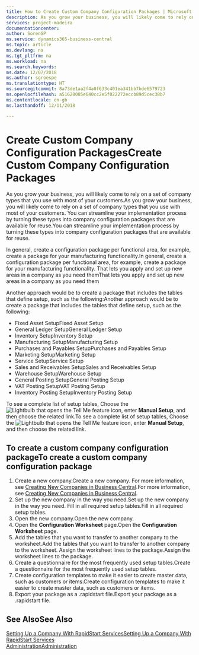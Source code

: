 ```yaml
---
title: How to Create Custom Company Configuration Packages | Microsoft Docs
description: As you grow your business, you will likely come to rely on a set of company types that you use with most of your customers. You can streamline your implementation process by turning these types into company configuration packages that are available for reuse.
services: project-madeira
documentationcenter: 
author: SorenGP
ms.service: dynamics365-business-central
ms.topic: article
ms.devlang: na
ms.tgt_pltfrm: na
ms.workload: na
ms.search.keywords: 
ms.date: 12/07/2018
ms.author: sgroespe
ms.translationtype: HT
ms.sourcegitcommit: 8a73de1aa2f4a0f633c401ea341bb7bde6579723
ms.openlocfilehash: a51628085e640cc2e5f022272eccb89d5cec38b7
ms.contentlocale: en-gb
ms.lasthandoff: 12/11/2018

---
```

# <a name="create-custom-company-configuration-packages"></a><span data-ttu-id="ff7d6-104">Create Custom Company Configuration Packages</span><span class="sxs-lookup"><span data-stu-id="ff7d6-104">Create Custom Company Configuration Packages</span></span>
<span data-ttu-id="ff7d6-105">As you grow your business, you will likely come to rely on a set of company types that you use with most of your customers.</span><span class="sxs-lookup"><span data-stu-id="ff7d6-105">As you grow your business, you will likely come to rely on a set of company types that you use with most of your customers.</span></span> <span data-ttu-id="ff7d6-106">You can streamline your implementation process by turning these types into company configuration packages that are available for reuse.</span><span class="sxs-lookup"><span data-stu-id="ff7d6-106">You can streamline your implementation process by turning these types into company configuration packages that are available for reuse.</span></span>  

<span data-ttu-id="ff7d6-107">In general, create a configuration package per functional area, for example, create a package for your manufacturing functionality.</span><span class="sxs-lookup"><span data-stu-id="ff7d6-107">In general, create a configuration package per functional area, for example, create a package for your manufacturing functionality.</span></span> <span data-ttu-id="ff7d6-108">That lets you apply and set up new areas in a company as you need them</span><span class="sxs-lookup"><span data-stu-id="ff7d6-108">That lets you apply and set up new areas in a company as you need them</span></span>  

<span data-ttu-id="ff7d6-109">Another approach would be to create a package that includes the tables that define setup, such as the following:</span><span class="sxs-lookup"><span data-stu-id="ff7d6-109">Another approach would be to create a package that includes the tables that define setup, such as the following:</span></span>  

-   <span data-ttu-id="ff7d6-110">Fixed Asset Setup</span><span class="sxs-lookup"><span data-stu-id="ff7d6-110">Fixed Asset Setup</span></span>  
-   <span data-ttu-id="ff7d6-111">General Ledger Setup</span><span class="sxs-lookup"><span data-stu-id="ff7d6-111">General Ledger Setup</span></span>  
-   <span data-ttu-id="ff7d6-112">Inventory Setup</span><span class="sxs-lookup"><span data-stu-id="ff7d6-112">Inventory Setup</span></span>  
-   <span data-ttu-id="ff7d6-113">Manufacturing Setup</span><span class="sxs-lookup"><span data-stu-id="ff7d6-113">Manufacturing Setup</span></span>  
-   <span data-ttu-id="ff7d6-114">Purchases and Payables Setup</span><span class="sxs-lookup"><span data-stu-id="ff7d6-114">Purchases and Payables Setup</span></span>  
-   <span data-ttu-id="ff7d6-115">Marketing Setup</span><span class="sxs-lookup"><span data-stu-id="ff7d6-115">Marketing Setup</span></span>  
-   <span data-ttu-id="ff7d6-116">Service Setup</span><span class="sxs-lookup"><span data-stu-id="ff7d6-116">Service Setup</span></span>  
-   <span data-ttu-id="ff7d6-117">Sales and Receivables Setup</span><span class="sxs-lookup"><span data-stu-id="ff7d6-117">Sales and Receivables Setup</span></span>  
-   <span data-ttu-id="ff7d6-118">Warehouse Setup</span><span class="sxs-lookup"><span data-stu-id="ff7d6-118">Warehouse Setup</span></span>  
-   <span data-ttu-id="ff7d6-119">General Posting Setup</span><span class="sxs-lookup"><span data-stu-id="ff7d6-119">General Posting Setup</span></span>  
-   <span data-ttu-id="ff7d6-120">VAT Posting Setup</span><span class="sxs-lookup"><span data-stu-id="ff7d6-120">VAT Posting Setup</span></span>  
-   <span data-ttu-id="ff7d6-121">Inventory Posting Setup</span><span class="sxs-lookup"><span data-stu-id="ff7d6-121">Inventory Posting Setup</span></span>  

<span data-ttu-id="ff7d6-122">To see a complete list of setup tables, Choose the ![Lightbulb that opens the Tell Me feature](media/ui-search/search_small.png "Tell me what you want to do") icon, enter **Manual Setup**, and then choose the related link.</span><span class="sxs-lookup"><span data-stu-id="ff7d6-122">To see a complete list of setup tables, Choose the ![Lightbulb that opens the Tell Me feature](media/ui-search/search_small.png "Tell me what you want to do") icon, enter **Manual Setup**, and then choose the related link.</span></span>  

## <a name="to-create-a-custom-company-configuration-package"></a><span data-ttu-id="ff7d6-123">To create a custom company configuration package</span><span class="sxs-lookup"><span data-stu-id="ff7d6-123">To create a custom company configuration package</span></span>  
1.  <span data-ttu-id="ff7d6-124">Create a new company.</span><span class="sxs-lookup"><span data-stu-id="ff7d6-124">Create a new company.</span></span> <span data-ttu-id="ff7d6-125">For more information, see [Creating New Companies in Business Central](about-new-company.md).</span><span class="sxs-lookup"><span data-stu-id="ff7d6-125">For more information, see [Creating New Companies in Business Central](about-new-company.md).</span></span>  
3.  <span data-ttu-id="ff7d6-126">Set up the new company in the way you need.</span><span class="sxs-lookup"><span data-stu-id="ff7d6-126">Set up the new company in the way you need.</span></span> <span data-ttu-id="ff7d6-127">Fill in all required setup tables.</span><span class="sxs-lookup"><span data-stu-id="ff7d6-127">Fill in all required setup tables.</span></span>  
4.  <span data-ttu-id="ff7d6-128">Open the new company.</span><span class="sxs-lookup"><span data-stu-id="ff7d6-128">Open the new company.</span></span>
5. <span data-ttu-id="ff7d6-129">Open the **Configuration Worksheet** page.</span><span class="sxs-lookup"><span data-stu-id="ff7d6-129">Open the **Configuration Worksheet** page.</span></span>  
6.  <span data-ttu-id="ff7d6-130">Add the tables that you want to transfer to another company to the worksheet.</span><span class="sxs-lookup"><span data-stu-id="ff7d6-130">Add the tables that you want to transfer to another company to the worksheet.</span></span> <span data-ttu-id="ff7d6-131">Assign the worksheet lines to the package.</span><span class="sxs-lookup"><span data-stu-id="ff7d6-131">Assign the worksheet lines to the package.</span></span>  
7.  <span data-ttu-id="ff7d6-132">Create a questionnaire for the most frequently used setup tables.</span><span class="sxs-lookup"><span data-stu-id="ff7d6-132">Create a questionnaire for the most frequently used setup tables.</span></span>  
8.  <span data-ttu-id="ff7d6-133">Create configuration templates to make it easier to create master data, such as customers or items.</span><span class="sxs-lookup"><span data-stu-id="ff7d6-133">Create configuration templates to make it easier to create master data, such as customers or items.</span></span>  
9.  <span data-ttu-id="ff7d6-134">Export your package as a .rapidstart file.</span><span class="sxs-lookup"><span data-stu-id="ff7d6-134">Export your package as a .rapidstart file.</span></span>  

## <a name="see-also"></a><span data-ttu-id="ff7d6-135">See Also</span><span class="sxs-lookup"><span data-stu-id="ff7d6-135">See Also</span></span>  
[<span data-ttu-id="ff7d6-136">Setting Up a Company With RapidStart Services</span><span class="sxs-lookup"><span data-stu-id="ff7d6-136">Setting Up a Company With RapidStart Services</span></span>](admin-set-up-a-company-with-rapidstart.md)  
[<span data-ttu-id="ff7d6-137">Administration</span><span class="sxs-lookup"><span data-stu-id="ff7d6-137">Administration</span></span>](admin-setup-and-administration.md)

